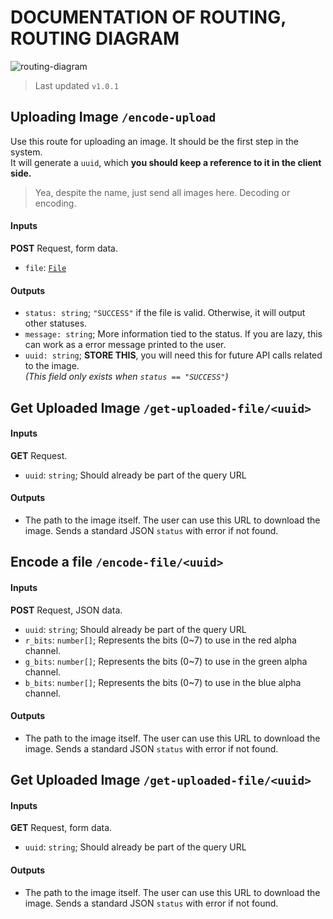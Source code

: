 # DOCUMENTATION OF ROUTING, ROUTING DIAGRAM

![routing-diagram](https://github.com/wqyeo/LSB-Steganography/assets/25131995/dd48091a-4afc-4f13-99ac-d6f19b238959)

> Last updated `v1.0.1`

## Uploading Image `/encode-upload`

Use this route for uploading an image. It should be the first step in the system.<br>It will generate a `uuid`, which **you should keep a reference to it in the client side.**

> Yea, despite the name, just send all images here. Decoding or encoding.

#### Inputs
**POST** Request, form data.

- `file`: [`File`](https://developer.mozilla.org/en-US/docs/Web/API/File)

#### Outputs

- `status: string`; `"SUCCESS"` if the file is valid. Otherwise, it will output other statuses.
- `message: string`; More information tied to the status. If you are lazy, this can work as a error message printed to the user.
- `uuid: string`; **STORE THIS**, you will need this for future API calls related to the image.<br>_(This field only exists when `status == "SUCCESS"`)_

## Get Uploaded Image `/get-uploaded-file/<uuid>`

#### Inputs
**GET** Request.

- `uuid`: `string`; Should already be part of the query URL

#### Outputs

- The path to the image itself. The user can use this URL to download the image. Sends a standard JSON `status` with error if not found.

## Encode a file `/encode-file/<uuid>`

#### Inputs
**POST** Request, JSON data.

- `uuid`: `string`; Should already be part of the query URL
- `r_bits`: `number[]`; Represents the bits (0~7) to use in the red alpha channel.
- `g_bits`: `number[]`; Represents the bits (0~7) to use in the green alpha channel.
- `b_bits`: `number[]`; Represents the bits (0~7) to use in the blue alpha channel.

#### Outputs

- The path to the image itself. The user can use this URL to download the image. Sends a standard JSON `status` with error if not found.

## Get Uploaded Image `/get-uploaded-file/<uuid>`

#### Inputs
**GET** Request, form data.

- `uuid`: `string`; Should already be part of the query URL

#### Outputs

- The path to the image itself. The user can use this URL to download the image. Sends a standard JSON `status` with error if not found.


